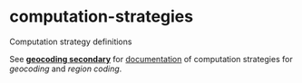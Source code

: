 # computation-strategies
Computation strategy definitions

See [**geocoding secondary**](https://github.com/socrata-platform/geocoding-secondary) for [documentation](https://github.com/socrata-platform/geocoding-secondary#computed-column-definitions) of computation strategies for _geocoding_ and _region coding_. 
